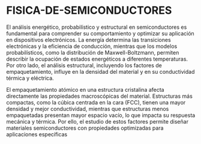 # FISICA-DE-SEMICONDUCTORES
El análisis energético, probabilístico y estructural en semiconductores es fundamental para comprender su comportamiento y optimizar su aplicación en dispositivos electrónicos. La energía determina las transiciones electrónicas y la eficiencia de conducción, mientras que los modelos probabilísticos, como la distribución de Maxwell-Boltzmann, permiten describir la ocupación de estados energéticos a diferentes temperaturas. Por otro lado, el análisis estructural, incluyendo los factores de empaquetamiento, influye en la densidad del material y en su conductividad térmica y eléctrica.

El empaquetamiento atómico en una estructura cristalina afecta directamente las propiedades macroscópicas del material. Estructuras más compactas, como la cúbica centrada en la cara (FCC), tienen una mayor densidad y mejor conductividad, mientras que estructuras menos empaquetadas presentan mayor espacio vacío, lo que impacta su respuesta mecánica y térmica. Por ello, el estudio de estos factores permite diseñar materiales semiconductores con propiedades optimizadas para aplicaciones específicas
